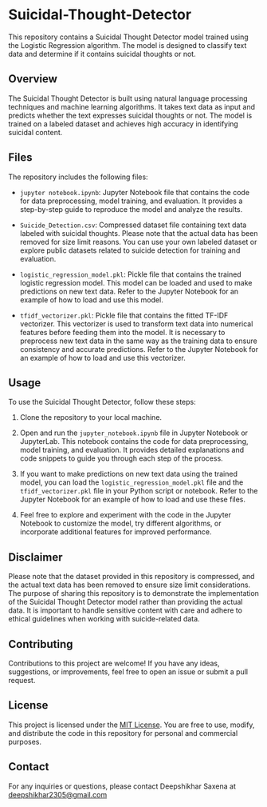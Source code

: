 # Suicidal-Thought-Detector

This repository contains a Suicidal Thought Detector model trained using the Logistic Regression algorithm. The model is designed to classify text data and determine if it contains suicidal thoughts or not.

## Overview

The Suicidal Thought Detector is built using natural language processing techniques and machine learning algorithms. It takes text data as input and predicts whether the text expresses suicidal thoughts or not. The model is trained on a labeled dataset and achieves high accuracy in identifying suicidal content.

## Files

The repository includes the following files:

- `jupyter notebook.ipynb`: Jupyter Notebook file that contains the code for data preprocessing, model training, and evaluation. It provides a step-by-step guide to reproduce the model and analyze the results.

- `Suicide_Detection.csv`: Compressed dataset file containing text data labeled with suicidal thoughts. Please note that the actual data has been removed for size limit reasons. You can use your own labeled dataset or explore public datasets related to suicide detection for training and evaluation.

- `logistic_regression_model.pkl`: Pickle file that contains the trained logistic regression model. This model can be loaded and used to make predictions on new text data. Refer to the Jupyter Notebook for an example of how to load and use this model.

- `tfidf_vectorizer.pkl`: Pickle file that contains the fitted TF-IDF vectorizer. This vectorizer is used to transform text data into numerical features before feeding them into the model. It is necessary to preprocess new text data in the same way as the training data to ensure consistency and accurate predictions. Refer to the Jupyter Notebook for an example of how to load and use this vectorizer.

## Usage

To use the Suicidal Thought Detector, follow these steps:

1. Clone the repository to your local machine.

2. Open and run the `jupyter_notebook.ipynb` file in Jupyter Notebook or JupyterLab. This notebook contains the code for data preprocessing, model training, and evaluation. It provides detailed explanations and code snippets to guide you through each step of the process.

3. If you want to make predictions on new text data using the trained model, you can load the `logistic_regression_model.pkl` file and the `tfidf_vectorizer.pkl` file in your Python script or notebook. Refer to the Jupyter Notebook for an example of how to load and use these files.

4. Feel free to explore and experiment with the code in the Jupyter Notebook to customize the model, try different algorithms, or incorporate additional features for improved performance.

## Disclaimer

Please note that the dataset provided in this repository is compressed, and the actual text data has been removed to ensure size limit considerations. The purpose of sharing this repository is to demonstrate the implementation of the Suicidal Thought Detector model rather than providing the actual data. It is important to handle sensitive content with care and adhere to ethical guidelines when working with suicide-related data.

## Contributing

Contributions to this project are welcome! If you have any ideas, suggestions, or improvements, feel free to open an issue or submit a pull request.

## License

This project is licensed under the [MIT License](LICENSE). You are free to use, modify, and distribute the code in this repository for personal and commercial purposes.

## Contact

For any inquiries or questions, please contact Deepshikhar Saxena at deepshikhar2305@gmail.com

